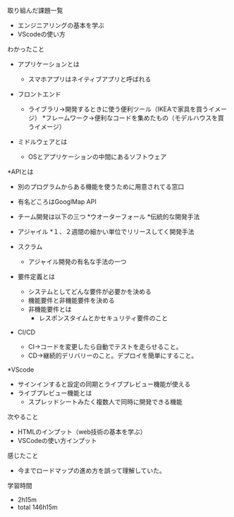 取り組んだ課題一覧
* エンジニアリングの基本を学ぶ
* VScodeの使い方

わかったこと
* アプリケーションとは
  * スマホアプリはネイティブアプリと呼ばれる

* フロントエンド
  * ライブラリ→開発するときに使う便利ツール（IKEAで家具を買うイメージ）
  *フレームワーク→便利なコードを集めたもの（モデルハウスを買うイメージ）

* ミドルウェアとは
  * OSとアプリケーションの中間にあるソフトウェア

*APIとは
  * 別のプログラムからある機能を使うために用意されてる窓口
  * 有名どころはGooglMap API

* チーム開発は以下の三つ
  *ウオーターフォール
    *伝統的な開発手法
* アジャイル
  *１、２週間の細かい単位でリリースしてく開発手法
* スクラム
  * アジャイル開発の有名な手法の一つ

* 要件定義とは
  * システムとしてどんな要件が必要かを決める
  * 機能要件と非機能要件を決める
  * 非機能要件とは
    * レスポンスタイムとかセキュリティ要件のこと

* CI/CD
  * CI→コードを変更したら自動でテストを走らせること。
  * CD→継続的デリバリーのこと。デプロイを簡単にすること。

*VScode
  * サインインすると設定の同期とライブプレビュー機能が使える
  * ライブプレビュー機能とは
    * スプレッドシートみたく複数人で同時に開発できる機能

次やること
* HTMLのインプット（web技術の基本を学ぶ）
* VSCodeの使い方インプット

感じたこと
* 今までロードマップの進め方を誤って理解していた。

学習時間
* 2h15m
 * total 146h15m
